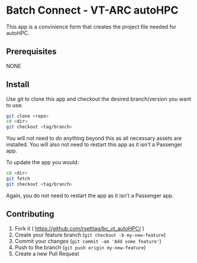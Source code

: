 # Batch Connect - VT-ARC autoHPC

This app is a convinience form that creates the project file needed for autoHPC.

## Prerequisites

NONE

## Install

Use git to clone this app and checkout the desired branch/version you want to
use:

```sh
git clone <repo>
cd <dir>
git checkout <tag/branch>
```

You will not need to do anything beyond this as all necessary assets are
installed. You will also not need to restart this app as it isn't a Passenger
app.

To update the app you would:

```sh
cd <dir>
git fetch
git checkout <tag/branch>
```

Again, you do not need to restart the app as it isn't a Passenger app.

## Contributing

1. Fork it ( https://github.com/rsettlag/bc_vt_autoHPC/ )
2. Create your feature branch (`git checkout -b my-new-feature`)
3. Commit your changes (`git commit -am 'Add some feature'`)
4. Push to the branch (`git push origin my-new-feature`)
5. Create a new Pull Request
